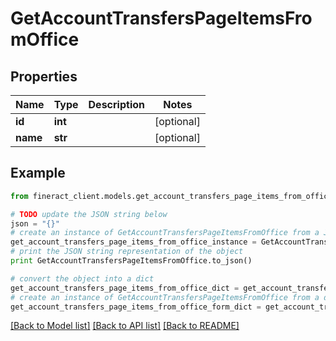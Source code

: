 # GetAccountTransfersPageItemsFromOffice


## Properties

Name | Type | Description | Notes
------------ | ------------- | ------------- | -------------
**id** | **int** |  | [optional] 
**name** | **str** |  | [optional] 

## Example

```python
from fineract_client.models.get_account_transfers_page_items_from_office import GetAccountTransfersPageItemsFromOffice

# TODO update the JSON string below
json = "{}"
# create an instance of GetAccountTransfersPageItemsFromOffice from a JSON string
get_account_transfers_page_items_from_office_instance = GetAccountTransfersPageItemsFromOffice.from_json(json)
# print the JSON string representation of the object
print GetAccountTransfersPageItemsFromOffice.to_json()

# convert the object into a dict
get_account_transfers_page_items_from_office_dict = get_account_transfers_page_items_from_office_instance.to_dict()
# create an instance of GetAccountTransfersPageItemsFromOffice from a dict
get_account_transfers_page_items_from_office_form_dict = get_account_transfers_page_items_from_office.from_dict(get_account_transfers_page_items_from_office_dict)
```
[[Back to Model list]](../README.md#documentation-for-models) [[Back to API list]](../README.md#documentation-for-api-endpoints) [[Back to README]](../README.md)


